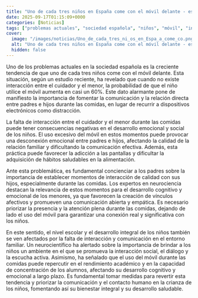 ```yaml
---
title: "Uno de cada tres niños en España come con el móvil delante - estas son las consecuencias"
date: 2025-09-17T01:15:09+0000
categories: [Noticias]
tags: ["problemas actuales", "sociedad española", "niños", "móvil", "interacción", "padres e hijos", "comunicación", "relación directa", "dispositivos electrónicos", "distracción", "desarrollo emocional", "desarrollo social", "uso excesivo", "desconexión emocional", "adicción"]
cover:
  image: "/images/noticias/Uno_de_cada_tres_ni_os_en_Espa_a_come_co.png"
  alt: "Uno de cada tres niños en España come con el móvil delante - estas son las consecuencias"
  hidden: false
---
```


Uno de los problemas actuales en la sociedad española es la creciente tendencia de que uno de cada tres niños come con el móvil delante. Esta situación, según un estudio reciente, ha revelado que cuando no existe interacción entre el cuidador y el menor, la probabilidad de que el niño utilice el móvil aumenta en casi un 60%. Este dato alarmante pone de manifiesto la importancia de fomentar la comunicación y la relación directa entre padres e hijos durante las comidas, en lugar de recurrir a dispositivos electrónicos como distracción.

La falta de interacción entre el cuidador y el menor durante las comidas puede tener consecuencias negativas en el desarrollo emocional y social de los niños. El uso excesivo del móvil en estos momentos puede provocar una desconexión emocional entre padres e hijos, afectando la calidad de la relación familiar y dificultando la comunicación efectiva. Además, esta práctica puede favorecer la adicción a las pantallas y dificultar la adquisición de hábitos saludables en la alimentación.

Ante esta problemática, es fundamental concienciar a los padres sobre la importancia de establecer momentos de interacción de calidad con sus hijos, especialmente durante las comidas. Los expertos en neurociencia destacan la relevancia de estos momentos para el desarrollo cognitivo y emocional de los menores, ya que favorecen la creación de vínculos afectivos y promueven una comunicación abierta y empática. Es necesario priorizar la presencia y la atención plena durante las comidas, dejando de lado el uso del móvil para garantizar una conexión real y significativa con los niños.

En este sentido, el nivel escolar y el desarrollo integral de los niños también se ven afectados por la falta de interacción y comunicación en el entorno familiar. Un neurocientífico ha alertado sobre la importancia de brindar a los niños un ambiente en el que se promueva la interacción social, el diálogo y la escucha activa. Asimismo, ha señalado que el uso del móvil durante las comidas puede repercutir en el rendimiento académico y en la capacidad de concentración de los alumnos, afectando su desarrollo cognitivo y emocional a largo plazo. Es fundamental tomar medidas para revertir esta tendencia y priorizar la comunicación y el contacto humano en la crianza de los niños, fomentando así su bienestar integral y su desarrollo saludable.
